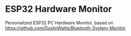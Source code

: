 # ESP32 Hardware Monitor
 Personalized ESP32 PC Hardware Monitor, based on https://github.com/DustinWatts/Bluetooth-System-Monitor
